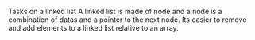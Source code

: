 Tasks on a linked list A linked list is made of node and a node is a combination of datas and a pointer to the next node. Its easier to remove and add elements to a linked list relative to an array.
